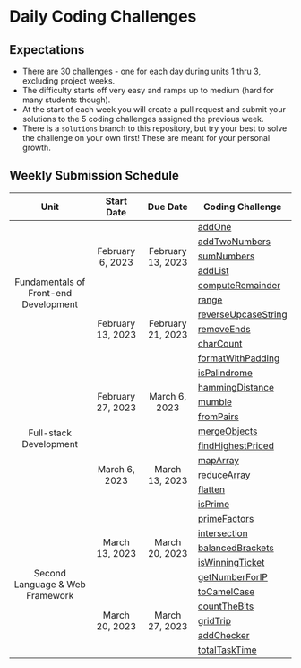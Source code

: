# Daily Coding Challenges

## Expectations
- There are 30 challenges - one for each day during units 1 thru 3, excluding project weeks.
- The difficulty starts off very easy and ramps up to medium (hard for many students though).
- At the start of each week you will create a pull request and submit your solutions to the 5 coding challenges assigned the previous week.
- There is a `solutions` branch to this repository, but try your best to solve the challenge on your own first! These are meant for your personal growth.


## Weekly Submission Schedule
<table align="center">
    <thead>
        <tr>
            <th align="center">Unit</th>
            <th align="center">Start Date</th>
            <th align="center">Due Date</th>
            <th align="center">Coding Challenge</th>
        </tr>
    </thead>
    <tbody>
        <!-- UNIT 1 -->
        <tr>
            <td rowspan="12" align="center">Fundamentals of Front-end Development</td>
            <td rowspan="6" align="center">February 6, 2023</td>
            <td rowspan="6" align="center">February 13, 2023</td>
        </tr>
        <tr><td><a href="./1. addOne.js">addOne</a></td></tr>
        <tr><td><a href="./2. addTwoNumbers.js">addTwoNumbers</a></td></tr>
        <tr><td><a href="./3. sumNumbers.js">sumNumbers</a></td></tr>
        <tr><td><a href="./4. addList.js">addList</a></td></tr>
        <tr><td><a href="./5. computeRemainder.js">computeRemainder</a></td></tr>
        <tr>
            <td rowspan="6" align="center">February 13, 2023</td>
            <td rowspan="6" align="center">February 21, 2023</td>
        </tr>
        <tr><td><a href="./6. range.js">range</a></td></tr>
        <tr><td><a href="./7. reverseUpcaseString.js">reverseUpcaseString</a></td></tr>
        <tr><td><a href="./8. removeEnds.js">removeEnds</a></td></tr>
        <tr><td><a href="./9. charCount.js">charCount</a></td></tr>
        <tr><td><a href="./10. formatWithPadding.js">formatWithPadding</a></td></tr>
        <!-- UNIT 2 -->
        <tr>
            <td rowspan="12" align="center">Full-stack Development</td>
            <td rowspan="6" align="center">February 27, 2023</td>
            <td rowspan="6" align="center">March 6, 2023</td>
        </tr>
        <tr><td><a href="./11. isPalindrome">isPalindrome</a></td></tr>
        <tr><td><a href="./12. hammingDistance.js">hammingDistance</a></td></tr>
        <tr><td><a href="./13. mumble.js">mumble</a></td></tr>
        <tr><td><a href="./14. fromPairs.js">fromPairs</a></td></tr>
        <tr><td><a href="./15. mergeObjects.js">mergeObjects</a></td></tr>
        <tr>
            <td rowspan="6" align="center">March 6, 2023</td>
            <td rowspan="6" align="center">March 13, 2023</td>
        </tr>
        <tr><td><a href="./16. findHighestPriced.js">findHighestPriced</a></td></tr>
        <tr><td><a href="./17. mapArray.js">mapArray</a></td></tr>
        <tr><td><a href="./18. reduceArray.js">reduceArray</a></td></tr>
        <tr><td><a href="./19. flatten.js">flatten</a></td></tr>
        <tr><td><a href="./20. isPrime.js">isPrime</a></td></tr>
        <!-- UNIT 3 -->
        <tr>
            <td rowspan="12" align="center">Second Language & Web Framework</td>
            <td rowspan="6" align="center">March 13, 2023</td>
            <td rowspan="6" align="center">March 20, 2023</td>
        </tr>
        <tr><td><a href="./21. primeFactors">primeFactors</a></td></tr>
        <tr><td><a href="./22. intersection.js">intersection</a></td></tr>
        <tr><td><a href="./23. balancedBrackets.js">balancedBrackets</a></td></tr>
        <tr><td><a href="./24. isWinningTicket.js">isWinningTicket</a></td></tr>
        <tr><td><a href="./25. getNumberForIP.js">getNumberForIP</a></td></tr>
        <tr>
            <td rowspan="6" align="center">March 20, 2023</td>
            <td rowspan="6" align="center">March 27, 2023</td>
        </tr>
        <tr><td><a href="./26. toCamelCase.js">toCamelCase</a></td></tr>
        <tr><td><a href="./27. countTheBits.js">countTheBits</a></td></tr>
        <tr><td><a href="./28. gridTrip.js">gridTrip</a></td></tr>
        <tr><td><a href="./29. addChecker.js">addChecker</a></td></tr>
        <tr><td><a href="./30. totalTaskTime.js">totalTaskTime</a></td></tr>
    </tbody>
</table>
